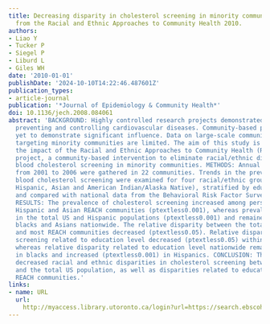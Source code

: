 ```yaml
---
title: Decreasing disparity in cholesterol screening in minority communities -- findings
  from the Racial and Ethnic Approaches to Community Health 2010.
authors:
- Liao Y
- Tucker P
- Siegel P
- Liburd L
- Giles WH
date: '2010-01-01'
publishDate: '2024-10-10T14:22:46.487601Z'
publication_types:
- article-journal
publication: '*Journal of Epidemiology & Community Health*'
doi: 10.1136/jech.2008.084061
abstract: 'BACKGROUND: Highly controlled research projects demonstrated success in
  preventing and controlling cardiovascular diseases. Community-based programs have
  yet to demonstrate significant influence. Data on large-scale community-level interventions
  targeting minority communities are limited. The aim of this study is to measure
  the impact of the Racial and Ethnic Approaches to Community Health (REACH 2010)
  project, a community-based intervention to eliminate racial/ethnic disparities in
  blood cholesterol screening in minority communities. METHODS: Annual survey data
  from 2001 to 2006 were gathered in 22 communities. Trends in the prevalence of age-standardised
  blood cholesterol screening were examined for four racial/ethnic groups (black,
  Hispanic, Asian and American Indian/Alaska Native), stratified by education level,
  and compared with national data from the Behavioral Risk Factor Surveillance System.
  RESULTS: The prevalence of cholesterol screening increased among persons in black,
  Hispanic and Asian REACH communities (ptextless0.001), whereas prevalence decreased
  in the total US and Hispanic populations (ptextless0.001) and remained similar among
  blacks and Asians nationwide. The relative disparity between the total US population
  and most REACH communities decreased (ptextless0.05). Relative disparity in cholesterol
  screening related to education level decreased (ptextless0.05) within REACH communities,
  whereas relative disparity related to education level nationwide remained similar
  in blacks and increased (ptextless0.001) in Hispanics. CONCLUSION: The REACH project
  decreased racial and ethnic disparities in cholesterol screening between REACH communities
  and the total US population, as well as disparities related to education level within
  REACH communities.'
links:
- name: URL
  url: 
    http://myaccess.library.utoronto.ca/login?url=https://search.ebscohost.com/login.aspx?direct=true&db=cin20&AN=105184867&site=ehost-live
---
```

